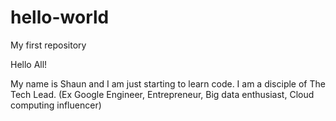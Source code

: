 # hello-world
My first repository

Hello All!

My name is Shaun and I am just starting to learn code.
I am a disciple of The Tech Lead. (Ex Google Engineer, Entrepreneur, Big data enthusiast, Cloud computing influencer)
